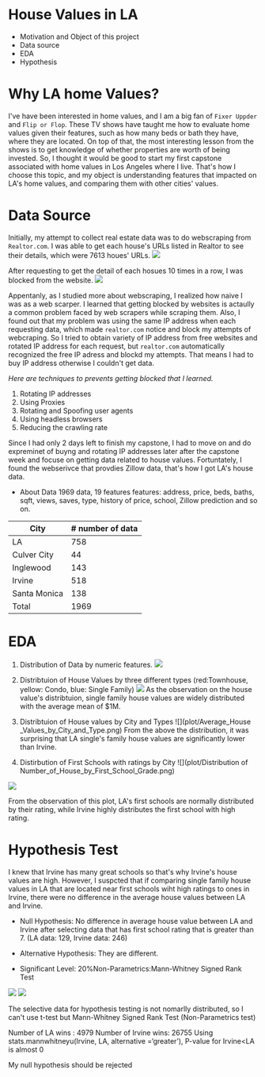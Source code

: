 # House Values in LA
- Motivation and Object of this project
- Data source
- EDA
- Hypothesis


# Why LA home Values?
I've have been interested in home values, and I am a big fan of `Fixer Uppder` and `Flip or Flop`. These TV shows have taught me how to evaluate home values given their features, such as how many beds or bath they have, where they are located. On top of that, the most interesting lesson from the shows is to get knowledge of whether properties are worth of being invested. So, I thought it would be good to start my first capstone associated with home values in Los Angeles where I live. That's how I choose this topic, and my object is understanding features that impacted on LA's home values, and comparing them with other cities' values. 

# Data Source

Initially, my attempt to collect real estate data was to do webscraping from `Realtor.com`. I was able to get each house's URLs listed in Realtor to see their details, which were 7613 houes' URLs. 
![](image/house_info.png)

After requesting to get the detail of each hosues 10 times in a row, I was blocked from the website. 
![](image/urls_list.png)


Appentanly, as I studied more about webscraping, I realized how naive I was as a web scarper. I learned that getting blocked by websites is actaully a common problem faced by web scrapers while scraping them. Also, I found out that my problem was using the same IP address when each requesting data, which made `realtor.com` notice and block my attempts of webcraping. So I tried to obtain variety of IP address from free websites and rotated IP address for each request, but `realtor.com` automatically recognized the free IP adress and blockd my attempts. That means I had to buy IP address otherwise I couldn't get data.  

 *Here are techniques to prevents getting blocked that I learned.*
  1. Rotating IP addresses
  2. Using Proxies
  3. Rotating and Spoofing user agents
  4. Using headless browsers
  5. Reducing the crawling rate
  
  
 Since I had only 2 days left to finish my capstone, I had to move on and do expreminet of buyng and rotating IP addresses later after the capstone week and focuse on getting data related to house values. Fortuntately, I found the webserivce that provdies Zillow data, that's how I got LA's house data.
 
 - About Data
 1969 data, 19 features
 features: address, price, beds, baths, sqft, views, saves, type, history of price, school, Zillow prediction and so on.
 
 | City | # number of data |
 | --- | --- |
 | LA  | 758 |
 | Culver City | 44 |
 | Inglewood | 143 |
 | Irvine | 518 |
 | Santa Monica | 138 |
 | Total | 1969 |
 
 # EDA
 
 1. Distribution of Data by numeric features.
 ![](plot/Distribution_of_Data.png)
 
 2. Distribtuion of House Values by three different types
 (red:Townhouse, yellow: Condo, blue: Single Family)
![](plot/Zillow_Price_Distribution_by_House_Type.png)
As the observation on the house value's distribtuion, single family house values are widely distributed with the average mean of $1M. 

3. Distribtuion of House values by City and Types
![](plot/Average_House _Values_by_City_and_Type.png)
From the above the distribution, it was surprising that LA single's family house values are significantly lower than Irvine. 

4. Distirbution of First Schools with ratings by City
![](plot/Distribution of Number_of_House_by_First_School_Grade.png)

![](plot/first_school_distribtuion.png)

From the observation of this plot, LA's first schools are normally distributed by their rating, while Irvine highly distributes the first school with high rating.

# Hypothesis Test

I knew that Irvine has many great schools so that's why Irvine's house values are high. However, I suspcted that if comparing single family house values in LA that are located near first schools wiht high ratings to ones in Irvine, there were no difference in the average house values between LA and Irvine. 

- Null Hypothesis: No difference in average house value between LA and Irvine after selecting data that has first school rating that is greater than 7. (LA data: 129,  Irvine data: 246)

- Alternative Hypothesis: They are different.

- Significant Level: 20%Non-Parametrics:Mann-Whitney Signed Rank Test

![](plot/LA_House_Value_Distribution.png)
![](plot/Irvine_House_Value_Distribution.png)

The selective data for hypothesis testing is not nomarlly distributed, so I can't use t-test but Mann-Whitney Signed Rank Test (Non-Parametrics test)

Number of LA wins : 4979
Number of Irvine wins: 26755
Using stats.mannwhitneyu(Irvine, LA, alternative =‘greater’), P-value for Irvine<LA is almost 0

My null hypothesis should be rejected






 
 
 
 
 
  
